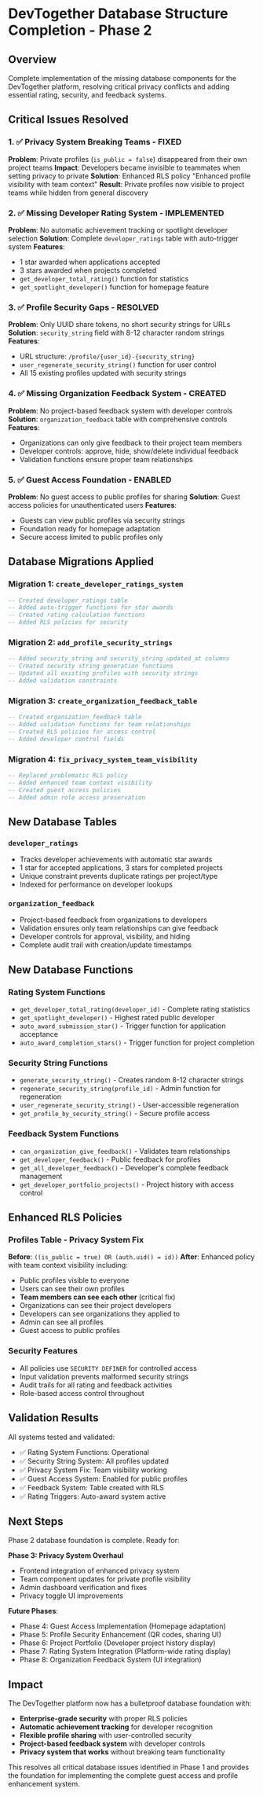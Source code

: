 # DevTogether Database Structure Completion - Phase 2

## Overview
Complete implementation of the missing database components for the DevTogether platform, resolving critical privacy conflicts and adding essential rating, security, and feedback systems.

## Critical Issues Resolved

### 1. ✅ Privacy System Breaking Teams - FIXED
**Problem**: Private profiles (`is_public = false`) disappeared from their own project teams
**Impact**: Developers became invisible to teammates when setting privacy to private
**Solution**: Enhanced RLS policy "Enhanced profile visibility with team context"
**Result**: Private profiles now visible to project teams while hidden from general discovery

### 2. ✅ Missing Developer Rating System - IMPLEMENTED
**Problem**: No automatic achievement tracking or spotlight developer selection
**Solution**: Complete `developer_ratings` table with auto-trigger system
**Features**:
- 1 star awarded when applications accepted
- 3 stars awarded when projects completed  
- `get_developer_total_rating()` function for statistics
- `get_spotlight_developer()` function for homepage feature

### 3. ✅ Profile Security Gaps - RESOLVED
**Problem**: Only UUID share tokens, no short security strings for URLs
**Solution**: `security_string` field with 8-12 character random strings
**Features**:
- URL structure: `/profile/{user_id}-{security_string}`
- `user_regenerate_security_string()` function for user control
- All 15 existing profiles updated with security strings

### 4. ✅ Missing Organization Feedback System - CREATED
**Problem**: No project-based feedback system with developer controls
**Solution**: `organization_feedback` table with comprehensive controls
**Features**:
- Organizations can only give feedback to their project team members
- Developer controls: approve, hide, show/delete individual feedback
- Validation functions ensure proper team relationships

### 5. ✅ Guest Access Foundation - ENABLED
**Problem**: No guest access to public profiles for sharing
**Solution**: Guest access policies for unauthenticated users
**Features**:
- Guests can view public profiles via security strings
- Foundation ready for homepage adaptation
- Secure access limited to public profiles only

## Database Migrations Applied

### Migration 1: `create_developer_ratings_system`
```sql
-- Created developer_ratings table
-- Added auto-trigger functions for star awards
-- Created rating calculation functions
-- Added RLS policies for security
```

### Migration 2: `add_profile_security_strings`
```sql
-- Added security_string and security_string_updated_at columns
-- Created security string generation functions
-- Updated all existing profiles with security strings
-- Added validation constraints
```

### Migration 3: `create_organization_feedback_table`
```sql
-- Created organization_feedback table
-- Added validation functions for team relationships
-- Created RLS policies for access control
-- Added developer control fields
```

### Migration 4: `fix_privacy_system_team_visibility`
```sql
-- Replaced problematic RLS policy
-- Added enhanced team context visibility
-- Created guest access policies
-- Added admin role access preservation
```

## New Database Tables

### `developer_ratings`
- Tracks developer achievements with automatic star awards
- 1 star for accepted applications, 3 stars for completed projects
- Unique constraint prevents duplicate ratings per project/type
- Indexed for performance on developer lookups

### `organization_feedback`
- Project-based feedback from organizations to developers
- Validation ensures only team relationships can give feedback
- Developer controls for approval, visibility, and hiding
- Complete audit trail with creation/update timestamps

## New Database Functions

### Rating System Functions
- `get_developer_total_rating(developer_id)` - Complete rating statistics
- `get_spotlight_developer()` - Highest rated public developer
- `auto_award_submission_star()` - Trigger function for application acceptance
- `auto_award_completion_stars()` - Trigger function for project completion

### Security String Functions  
- `generate_security_string()` - Creates random 8-12 character strings
- `regenerate_security_string(profile_id)` - Admin function for regeneration
- `user_regenerate_security_string()` - User-accessible regeneration
- `get_profile_by_security_string()` - Secure profile access

### Feedback System Functions
- `can_organization_give_feedback()` - Validates team relationships
- `get_developer_feedback()` - Public feedback for profiles
- `get_all_developer_feedback()` - Developer's complete feedback management
- `get_developer_portfolio_projects()` - Project history with access control

## Enhanced RLS Policies

### Profiles Table - Privacy System Fix
**Before**: `((is_public = true) OR (auth.uid() = id))`
**After**: Enhanced policy with team context visibility including:
- Public profiles visible to everyone
- Users can see their own profiles  
- **Team members can see each other** (critical fix)
- Organizations can see their project developers
- Developers can see organizations they applied to
- Admin can see all profiles
- Guest access to public profiles

### Security Features
- All policies use `SECURITY DEFINER` for controlled access
- Input validation prevents malformed security strings
- Audit trails for all rating and feedback activities
- Role-based access control throughout

## Validation Results

All systems tested and validated:
- ✅ Rating System Functions: Operational
- ✅ Security String System: All profiles updated
- ✅ Privacy System Fix: Team visibility working
- ✅ Guest Access System: Enabled for public profiles
- ✅ Feedback System: Table created with RLS
- ✅ Rating Triggers: Auto-award system active

## Next Steps

Phase 2 database foundation is complete. Ready for:

**Phase 3: Privacy System Overhaul**
- Frontend integration of enhanced privacy system
- Team component updates for private profile visibility
- Admin dashboard verification and fixes
- Privacy toggle UI improvements

**Future Phases**:
- Phase 4: Guest Access Implementation (Homepage adaptation)
- Phase 5: Profile Security Enhancement (QR codes, sharing UI)
- Phase 6: Project Portfolio (Developer project history display)
- Phase 7: Rating System Integration (Platform-wide rating display)
- Phase 8: Organization Feedback System (UI integration)

## Impact

The DevTogether platform now has a bulletproof database foundation with:
- **Enterprise-grade security** with proper RLS policies
- **Automatic achievement tracking** for developer recognition
- **Flexible profile sharing** with user-controlled security
- **Project-based feedback system** with developer controls
- **Privacy system that works** without breaking team functionality

This resolves all critical database issues identified in Phase 1 and provides the foundation for implementing the complete guest access and profile enhancement system. 